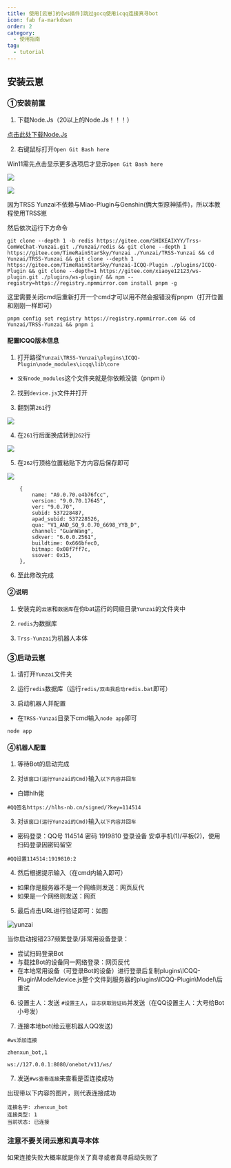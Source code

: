 ```yaml
---
title: 使用[云崽]的[ws插件]跳过gocq使用icqq连接真寻bot
icon: fab fa-markdown
order: 2
category:
  - 使用指南
tag:
  - tutorial
---
```


## 安装云崽

### ①安装前置

1. 下载Node.Js（20以上的Node.Js！！！）

[点击此处下载Node.Js](https://mirrors.tuna.tsinghua.edu.cn/nodejs-release/v20.9.0/node-v20.9.0-x86.msi)

2. 右键鼠标打开`Open Git Bash here`

Win11需先点击显示更多选项后才显示`Open Git Bash here`

![](../../Img/打开Git/win11打开git.png)

![](../../Img/打开Git/win11打开git.png)
 
因为TRSS Yunzai不依赖与Miao-Plugin与Genshin(俩大型原神插件)，所以本教程使用TRSS崽

然后依次运行下方命令

``` 
git clone --depth 1 -b redis https://gitee.com/SHIKEAIXYY/Trss-ComWeChat-Yunzai.git ./Yunzai/redis && git clone --depth 1 https://gitee.com/TimeRainStarSky/Yunzai ./Yunzai/TRSS-Yunzai && cd Yunzai/TRSS-Yunzai && git clone --depth 1 https://gitee.com/TimeRainStarSky/Yunzai-ICQQ-Plugin ./plugins/ICQQ-Plugin && git clone --depth=1 https://gitee.com/xiaoye12123/ws-plugin.git ./plugins/ws-plugin/ && npm --registry=https://registry.npmmirror.com install pnpm -g 
```
这里需要关闭cmd后重新打开一个cmd才可以用不然会报错没有pnpm（打开位置和刚刚一样即可）
```
pnpm config set registry https://registry.npmmirror.com && cd Yunzai/TRSS-Yunzai && pnpm i
``` 

#### 配置ICQQ版本信息

1. 打开路径`Yunzai\TRSS-Yunzai\plugins\ICQQ-Plugin\node_modules\icqq\lib\core`
 - `没有node_modules`这个文件夹就是你依赖没装（pnpm i）

2. 找到`device.js`文件并打开

3. 翻到第`261`行

![](../../Img/修改ICQQ版本/修改ICQQ.png)

4. 在`261`行后面换成转到`262`行

![](../../Img/修改ICQQ版本/修改ICQQ2.png)

5. 在`262`行顶格位置粘贴下方内容后保存即可

![](../../Img/修改ICQQ版本/修改ICQQ3.png)

```
    {
        name: "A9.0.70.e4b76fcc",
        version: "9.0.70.17645",
        ver: "9.0.70",
        subid: 537228487,
        apad_subid: 537228526,
        qua: "V1_AND_SQ_9.0.70_6698_YYB_D",
        channel: "GuanWang",
        sdkver: "6.0.0.2561",
        buildtime: 0x666bfec0,
        bitmap: 0x08f7ff7c,
        ssover: 0x15,
    },
```

6. 至此修改完成

#### ②说明

1. 安装完的`云崽`和`数据库`在你bat运行的同级目录`Yunzai`的文件夹中

2. `redis`为数据库

3. `Trss-Yunzai`为机器人本体

### ③启动云崽

1. 请打开`Yunzai`文件夹

2. 运行`redis`数据库（运行`redis/双击我启动redis.bat`即可）

3. 启动机器人并配置
 - 在`TRSS-Yunzai`目录下cmd输入`node app`即可
```
node app
```

#### ④机器人配置

1. 等待Bot的启动完成

2. 对`该窗口(运行Yunzai的Cmd)`输入`以下内容并回车`
 - 白嫖hlh佬
```
#QQ签名https://hlhs-nb.cn/signed/?key=114514
```

3. 对`该窗口(运行Yunzai的Cmd)`输入`以下内容并回车`
 - 密码登录：QQ号 114514 密码 1919810 登录设备 安卓手机(1)/平板(2)，使用扫码登录因密码留空
```
#QQ设置114514:1919810:2
```
4. 然后根据提示输入（在cmd内输入即可）
 - 如果你是服务器不是一个网络则发送：网页反代
 - 如果是一个网络则发送：网页

5. 最后点击URL进行验证即可：如图

![yunzai](../../Img/Yunzai/配置云崽.png)

当你启动报错237频繁登录/非常用设备登录：
 - 尝试扫码登录Bot
 - 与载挂Bot的设备同一网络登录：网页反代
 - 在本地常用设备（可登录Bot的设备）进行登录后复制plugins\ICQQ-Plugin\Model\device.js整个文件到服务器的plugins\ICQQ-Plugin\Model\后重试

6. 设置主人：发送 `#设置主人`，`日志获取验证码`并发送（在QQ设置主人：大号给Bot小号发）

7. 连接本地bot(给云崽机器人QQ发送)

```
#ws添加连接
``` 
```
zhenxun_bot,1
``` 
```
ws://127.0.0.1:8080/onebot/v11/ws/
``` 
7. 发送`#ws查看连接`来查看是否连接成功

出现带以下内容的图片，则代表连接成功
```
连接名字: zhenxun_bot
连接类型: 1
当前状态: 已连接
```
### 注意不要关闭云崽和真寻本体

如果连接失败大概率就是你关了真寻或者真寻启动失败了

